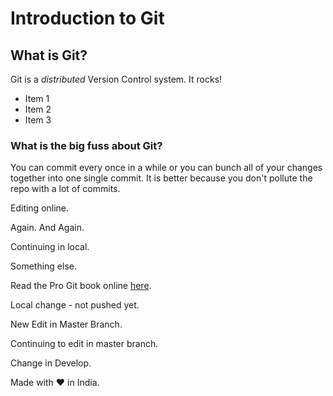 # Introduction to Git
## What is Git?
Git is a *distributed* Version Control system.
It rocks!
+ Item 1
+ Item 2
+ Item 3

### What is the big fuss about Git?

You can commit every once in a while or you can bunch all of your changes together into one single commit. It is better because you don't pollute the repo with a lot of commits.

Editing online.

Again. And Again.

Continuing in local.

Something else.


Read the Pro Git book online [here](https://git-scm.com/book/en/v2).

Local change - not pushed yet.

New Edit in Master Branch.

Continuing to edit in master branch.

Change in Develop.

Made with ❤ in India.
